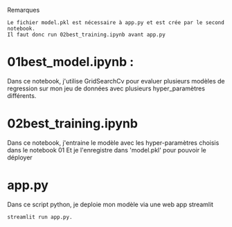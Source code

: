 Remarques

    Le fichier model.pkl est nécessaire à app.py et est crée par le second notebook. 
    Il faut donc run 02best_training.ipynb avant app.py


# 01best_model.ipynb : 
Dans ce notebook, j'utilise GridSearchCv pour evaluer plusieurs modèles de regression sur mon jeu de données avec plusieurs hyper_paramètres différents.

# 02best_training.ipynb
Dans ce notebook, j'entraine le modèle avec les hyper-paramètres choisis dans le notebook 01
Et je l'enregistre dans 'model.pkl' pour pouvoir le déployer

# app.py
Dans ce script python, je deploie mon modèle via une web app streamlit

    streamlit run app.py. 

